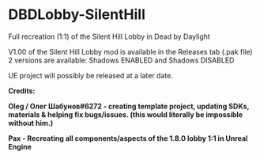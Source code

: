 # DBDLobby-SilentHill
Full recreation (1:1) of the Silent Hill Lobby in Dead by Daylight

V1.00 of the Silent Hill Lobby mod is available in the Releases tab (.pak file) <br>
2 versions are available: Shadows ENABLED and Shadows DISABLED <br>

UE project will possibly be released at a later date.

**Credits:**

**Oleg / Олег Шабунов#6272 - creating template project, updating SDKs, materials & helping fix bugs/issues. (this would literally be impossible without him.)** <br>

**Pax - Recreating all components/aspects of the 1.8.0 lobby 1:1 in Unreal Engine**
